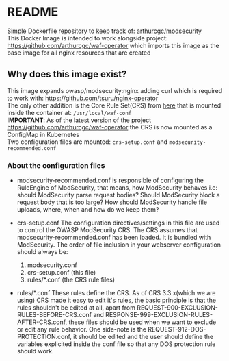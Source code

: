 # README

Simple Dockerfile repository to keep track of: [arthurcgc/modsecurity](https://hub.docker.com/repository/docker/arthurcgc/modsecurity)  
This Docker Image is intended to work alongside project: <https://github.com/arthurcgc/waf-operator> which imports this image as the base image for all nginx resources that are created

## Why does this image exist?

This image expands owasp/modsecurity:nginx adding curl which is required to work with: <https://github.com/tsuru/nginx-operator>  
The only other addition is the Core Rule Set(CRS) from [here](https://coreruleset.org/installation/) that is mounted inside the container at: ```/usr/local/waf-conf```  
**IMPORTANT**: As of the latest version of the project <https://github.com/arthurcgc/waf-operator> the CRS is now mounted as a ConfigMap in Kubernetes  
Two configuration files are mounted: ```crs-setup.conf``` and ```modsecurity-recommended.conf```

### About the configuration files

* modsecurity-recommended.conf
    is responsible of configuring the RuleEngine of ModSecurity, that means, how ModSecurity behaves i.e: should ModSecurity parse request bodies? Should ModSecurity block a request body that is too large? How should ModSecurity handle file uploads, where, when and how do we keep them?

* crs-setup.conf
    The configuration directives/settings in this file are used to control the OWASP ModSecurity CRS.
    The CRS assumes that modsecurity-recommended.conf has been loaded. It is bundled with ModSecurity.
    The order of file inclusion in your webserver configuration should always be:
    1. modsecurity.conf
    2. crs-setup.conf (this file)
    3. rules/*.conf (the CRS rule files)

* rules/*.conf
    These rules define the CRS. As of CRS 3.3.x(which we are using) CRS made it easy to edit it's rules, the basic principle is that the rules shouldn't be edited at all, apart from REQUEST-900-EXCLUSION-RULES-BEFORE-CRS.conf and RESPONSE-999-EXCLUSION-RULES-AFTER-CRS.conf, these files should be used when we want to exclude or edit any rule behavior.
    One side-note is the REQUEST-912-DOS-PROTECTION.conf, it should be edited and the user should define the variables explicited inside the conf file so that any DOS protection rule should work.
